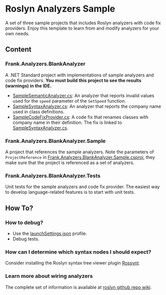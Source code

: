 # Roslyn Analyzers Sample

A set of three sample projects that includes Roslyn analyzers with code fix providers. Enjoy this template to learn from and modify analyzers for your own needs.

## Content
### Frank.Analyzers.BlankAnalyzer
A .NET Standard project with implementations of sample analyzers and code fix providers.
**You must build this project to see the results (warnings) in the IDE.**

- [SampleSemanticAnalyzer.cs](SampleSemanticAnalyzer.cs): An analyzer that reports invalid values used for the `speed` parameter of the `SetSpeed` function.
- [SampleSyntaxAnalyzer.cs](SampleSyntaxAnalyzer.cs): An analyzer that reports the company name used in class definitions.
- [SampleCodeFixProvider.cs](SampleCodeFixProvider.cs): A code fix that renames classes with company name in their definition. The fix is linked to [SampleSyntaxAnalyzer.cs](SampleSyntaxAnalyzer.cs).

### Frank.Analyzers.BlankAnalyzer.Sample
A project that references the sample analyzers. Note the parameters of `ProjectReference` in [Frank.Analyzers.BlankAnalyzer.Sample.csproj](../Frank.Analyzers.BlankAnalyzer.Sample/Frank.Analyzers.BlankAnalyzer.Sample.csproj), they make sure that the project is referenced as a set of analyzers. 

### Frank.Analyzers.BlankAnalyzer.Tests
Unit tests for the sample analyzers and code fix provider. The easiest way to develop language-related features is to start with unit tests.

## How To?
### How to debug?
- Use the [launchSettings.json](Properties/launchSettings.json) profile.
- Debug tests.

### How can I determine which syntax nodes I should expect?
Consider installing the Roslyn syntax tree viewer plugin [Rossynt](https://plugins.jetbrains.com/plugin/16902-rossynt/).

### Learn more about wiring analyzers
The complete set of information is available at [roslyn github repo wiki](https://github.com/dotnet/roslyn/blob/main/docs/wiki/README.md).